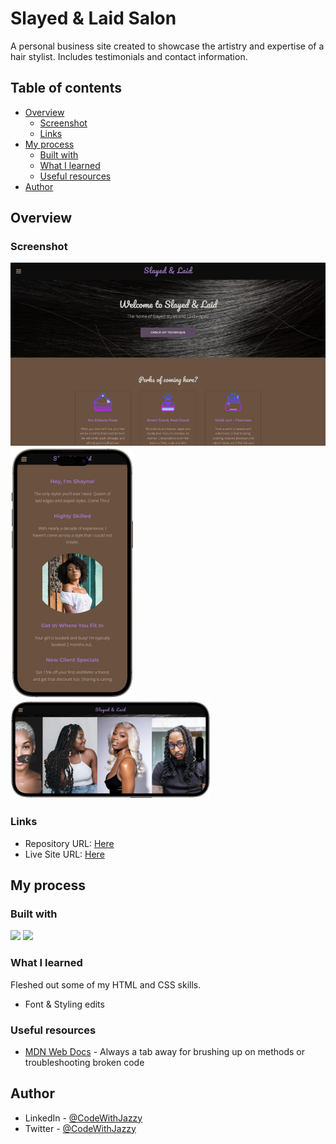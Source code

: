 
# Slayed & Laid Salon

A personal business site created to showcase the artistry and expertise of a hair stylist. Includes testimonials and contact information. 


## Table of contents

- [Overview](#overview)
  - [Screenshot](#screenshot)
  - [Links](#links)
- [My process](#my-process)
  - [Built with](#built-with)
  - [What I learned](#what-i-learned)
  - [Useful resources](#useful-resources)
- [Author](#author)

## Overview

### Screenshot
![](screenshot.png)
![](mobile-portrait.png)
![](mobile-landscape.png)

### Links

- Repository URL: [Here](https://github.com/codewithjazzy/SlayedAndLaidSalon)
- Live Site URL: [Here](https://slayedandlaid.jasminetaylor.dev/)

## My process

### Built with

<p float="left">
  <img src="https://img.shields.io/badge/HTML5-E34F26?style=for-the-badge&logo=html5&logoColor=white" />
  <img src="https://img.shields.io/badge/CSS3-1572B6?style=for-the-badge&logo=css3&logoColor=white" /> 
</p>


### What I learned


Fleshed out some of my HTML and CSS skills.

- Font & Styling edits


### Useful resources

- [MDN Web Docs](https://developer.mozilla.org/en-US/) - Always a tab away for brushing up on methods or troubleshooting broken code

## Author
- LinkedIn - [@CodeWithJazzy](www.linkedin.com/in/codewithjazzy)
- Twitter - [@CodeWithJazzy](https://twitter.com/CodeWithJazzy)
